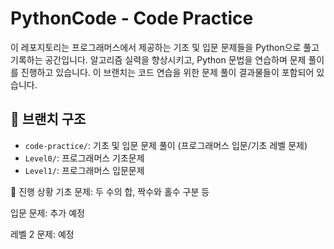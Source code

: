 # PythonCode - Code Practice

이 레포지토리는 프로그래머스에서 제공하는 기초 및 입문 문제들을 Python으로 풀고 기록하는 공간입니다. 
알고리즘 실력을 향상시키고, Python 문법을 연습하며 문제 풀이를 진행하고 있습니다. 
이 브랜치는 코드 연습을 위한 문제 풀이 결과물들이 포함되어 있습니다.

## 📂 브랜치 구조

- `code-practice/`: 기초 및 입문 문제 풀이 (프로그래머스 입문/기초 레벨 문제)
- `Level0/`: 프로그래머스 기초문제
- `Level1/`: 프로그래머스 입문문제

📝 진행 상황
 기초 문제: 두 수의 합, 짝수와 홀수 구분 등

 입문 문제: 추가 예정

 레벨 2 문제: 예정
